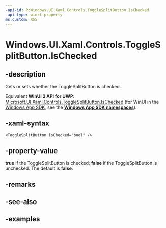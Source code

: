 ```yaml
---
-api-id: P:Windows.UI.Xaml.Controls.ToggleSplitButton.IsChecked
-api-type: winrt property
ms.custom: RS5
---
```


<!-- Property syntax.
public bool IsChecked { get;  set; }
-->

# Windows.UI.Xaml.Controls.ToggleSplitButton.IsChecked

## -description

Gets or sets whether the ToggleSplitButton is checked.

Equivalent **WinUI 2 API for UWP**: [Microsoft.UI.Xaml.Controls.ToggleSplitButton.IsChecked](/windows/winui/api/microsoft.ui.xaml.controls.togglesplitbutton.ischecked) (for WinUI in the [Windows App SDK](/windows/apps/windows-app-sdk/), see the **[Windows App SDK namespaces](/windows/windows-app-sdk/api/winrt/)**).

## -xaml-syntax

```xaml
<ToggleSplitButton IsChecked="bool" />
```

## -property-value

**true** if the ToggleSplitButton is checked; **false** if the ToggleSplitButton is unchecked. The default is **false**.

## -remarks

## -see-also

## -examples

